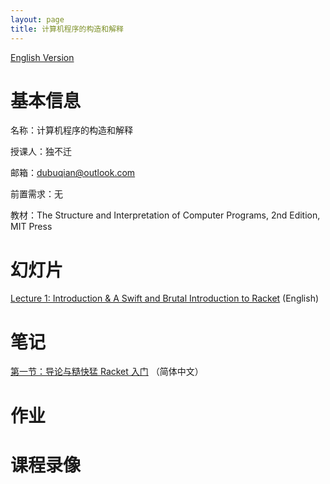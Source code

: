 ```yaml
---
layout: page
title: 计算机程序的构造和解释
---
```


[English Version](/courses/en/cst1b10)

# 基本信息

名称：计算机程序的构造和解释

授课人：独不迁

邮箱：[dubuqian@outlook.com](mailto:dubuqian@outlook.com)

前置需求：无

教材：The Structure and Interpretation of Computer Programs, 2nd Edition, MIT Press

# 幻灯片

[Lecture 1: Introduction & A Swift and Brutal Introduction to Racket](/courses/static/slides/cst1b10/Lecture-1-Introduction.pdf) (English)

# 笔记

[第一节：导论与糙快猛 Racket 入门](/courses/lecture-notes/cst1b10/lecture-1) （简体中文）

# 作业

# 课程录像